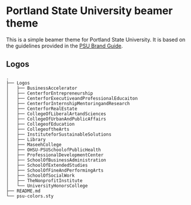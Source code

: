 # Portland State University beamer theme

This is a simple beamer theme for Portland State University. It is based on the
guidelines provided in the
[PSU Brand Guide](https://www.pdx.edu/university-communications/tools-and-templates).

## Logos

```
.
├── Logos
│   ├── BusinessAccelerator
│   ├── CenterforEntrepreneurship
│   ├── CenterforExecutiveandProfessionalEducaiton
│   ├── CenterforInternshipMentoringandResearch
│   ├── CenterforRealEstate
│   ├── CollegeOfLiberalArtandSciences
│   ├── CollegeOfUrbanAndPublicAffairs
│   ├── CollegeofEducation
│   ├── CollegeoftheArts
│   ├── InstituteforSustainableSolutions
│   ├── Library
│   ├── MaseehCollege
│   ├── OHSU-PSUSchoolofPublicHealth
│   ├── ProfessionalDevelopmentCenter
│   ├── SchoolOfBusinessAdministration
│   ├── SchoolOfExtendedStudies
│   ├── SchoolOfFineAndPerformingArts
│   ├── SchoolOfSocialWork
│   ├── TheNonprofitInstitute
│   └── UniversityHonorsCollege
├── README.md
└── psu-colors.sty
```
